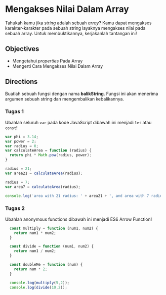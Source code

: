 # Mengakses Nilai Dalam Array

Tahukah kamu jika *string* adalah sebuah *array*? Kamu dapat mengakses karakter-karakter pada sebuah string layaknya mengakses nilai pada sebuah array. Untuk membuktikannya, kerjakanlah tantangan ini!

## Objectives

- Mengetahui *properties* Pada Array
- Mengerti Cara Mengakses Nilai Dalam Array

## Directions

Buatlah sebuah fungsi dengan nama **balikString**. Fungsi ini akan menerima argumen sebuah string dan mengembalikan kebalikannya. 


### Tugas 1

Ubahlah seluruh `var` pada kode JavaScript dibawah ini menjadi `let` atau `const`!

```javascript
var phi = 3.14;
var power = 2;
var radius = 0;
var calculateArea = function (radius) {
  return phi * Math.pow(radius, power);
}

radius = 21;
var area21 = calculateArea(radius);

radius = 7;
var area7 = calculateArea(radius);

console.log('area with 21 radius: ' + area21 + ', and area with 7 radius: ' + area7);
```

### Tugas 2

Ubahlah anonymous functions dibawah ini menjadi ES6 Arrow Function!

```javascript
  const multiply = function (num1, num2) {
    return num1 * num2;
  }

  const divide = function (num1, num2) {
    return num1 / num2;
  }

  const doubleMe = function (num) {
    return num * 2;
  }

  console.log(multiply(5,2));
  console.log(divide(10,2));
```